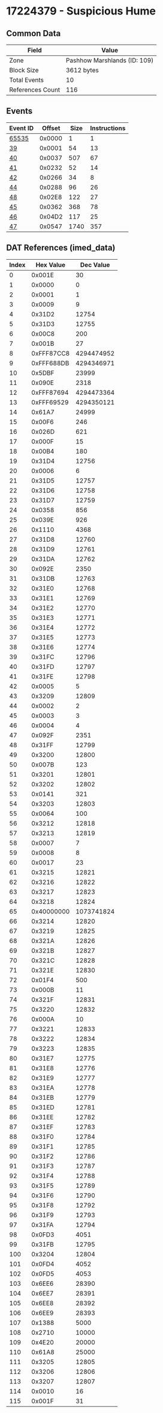 # 17224379 - Suspicious Hume

## Common Data

| Field            | Value                        |
|------------------|------------------------------|
| Zone             | Pashhow Marshlands (ID: 109) |
| Block Size       | 3612 bytes                   |
| Total Events     | 10                           |
| References Count | 116                          |

## Events

| Event ID            | Offset   |   Size |   Instructions |
|---------------------|----------|--------|----------------|
| [65535](./65535.md) | 0x0000   |      1 |              1 |
| [39](./39.md)       | 0x0001   |     54 |             13 |
| [40](./40.md)       | 0x0037   |    507 |             67 |
| [41](./41.md)       | 0x0232   |     52 |             14 |
| [42](./42.md)       | 0x0266   |     34 |              8 |
| [44](./44.md)       | 0x0288   |     96 |             26 |
| [48](./48.md)       | 0x02E8   |    122 |             27 |
| [45](./45.md)       | 0x0362   |    368 |             78 |
| [46](./46.md)       | 0x04D2   |    117 |             25 |
| [47](./47.md)       | 0x0547   |   1740 |            357 |

## DAT References (imed_data)

|   Index | Hex Value   |   Dec Value |
|---------|-------------|-------------|
|       0 | 0x001E      |          30 |
|       1 | 0x0000      |           0 |
|       2 | 0x0001      |           1 |
|       3 | 0x0009      |           9 |
|       4 | 0x31D2      |       12754 |
|       5 | 0x31D3      |       12755 |
|       6 | 0x00C8      |         200 |
|       7 | 0x001B      |          27 |
|       8 | 0xFFF87CC8  |  4294474952 |
|       9 | 0xFFF688DB  |  4294346971 |
|      10 | 0x5DBF      |       23999 |
|      11 | 0x090E      |        2318 |
|      12 | 0xFFF87694  |  4294473364 |
|      13 | 0xFFF69529  |  4294350121 |
|      14 | 0x61A7      |       24999 |
|      15 | 0x00F6      |         246 |
|      16 | 0x026D      |         621 |
|      17 | 0x000F      |          15 |
|      18 | 0x00B4      |         180 |
|      19 | 0x31D4      |       12756 |
|      20 | 0x0006      |           6 |
|      21 | 0x31D5      |       12757 |
|      22 | 0x31D6      |       12758 |
|      23 | 0x31D7      |       12759 |
|      24 | 0x0358      |         856 |
|      25 | 0x039E      |         926 |
|      26 | 0x1110      |        4368 |
|      27 | 0x31D8      |       12760 |
|      28 | 0x31D9      |       12761 |
|      29 | 0x31DA      |       12762 |
|      30 | 0x092E      |        2350 |
|      31 | 0x31DB      |       12763 |
|      32 | 0x31E0      |       12768 |
|      33 | 0x31E1      |       12769 |
|      34 | 0x31E2      |       12770 |
|      35 | 0x31E3      |       12771 |
|      36 | 0x31E4      |       12772 |
|      37 | 0x31E5      |       12773 |
|      38 | 0x31E6      |       12774 |
|      39 | 0x31FC      |       12796 |
|      40 | 0x31FD      |       12797 |
|      41 | 0x31FE      |       12798 |
|      42 | 0x0005      |           5 |
|      43 | 0x3209      |       12809 |
|      44 | 0x0002      |           2 |
|      45 | 0x0003      |           3 |
|      46 | 0x0004      |           4 |
|      47 | 0x092F      |        2351 |
|      48 | 0x31FF      |       12799 |
|      49 | 0x3200      |       12800 |
|      50 | 0x007B      |         123 |
|      51 | 0x3201      |       12801 |
|      52 | 0x3202      |       12802 |
|      53 | 0x0141      |         321 |
|      54 | 0x3203      |       12803 |
|      55 | 0x0064      |         100 |
|      56 | 0x3212      |       12818 |
|      57 | 0x3213      |       12819 |
|      58 | 0x0007      |           7 |
|      59 | 0x0008      |           8 |
|      60 | 0x0017      |          23 |
|      61 | 0x3215      |       12821 |
|      62 | 0x3216      |       12822 |
|      63 | 0x3217      |       12823 |
|      64 | 0x3218      |       12824 |
|      65 | 0x40000000  |  1073741824 |
|      66 | 0x3214      |       12820 |
|      67 | 0x3219      |       12825 |
|      68 | 0x321A      |       12826 |
|      69 | 0x321B      |       12827 |
|      70 | 0x321C      |       12828 |
|      71 | 0x321E      |       12830 |
|      72 | 0x01F4      |         500 |
|      73 | 0x000B      |          11 |
|      74 | 0x321F      |       12831 |
|      75 | 0x3220      |       12832 |
|      76 | 0x000A      |          10 |
|      77 | 0x3221      |       12833 |
|      78 | 0x3222      |       12834 |
|      79 | 0x3223      |       12835 |
|      80 | 0x31E7      |       12775 |
|      81 | 0x31E8      |       12776 |
|      82 | 0x31E9      |       12777 |
|      83 | 0x31EA      |       12778 |
|      84 | 0x31EB      |       12779 |
|      85 | 0x31ED      |       12781 |
|      86 | 0x31EE      |       12782 |
|      87 | 0x31EF      |       12783 |
|      88 | 0x31F0      |       12784 |
|      89 | 0x31F1      |       12785 |
|      90 | 0x31F2      |       12786 |
|      91 | 0x31F3      |       12787 |
|      92 | 0x31F4      |       12788 |
|      93 | 0x31F5      |       12789 |
|      94 | 0x31F6      |       12790 |
|      95 | 0x31F8      |       12792 |
|      96 | 0x31F9      |       12793 |
|      97 | 0x31FA      |       12794 |
|      98 | 0x0FD3      |        4051 |
|      99 | 0x31FB      |       12795 |
|     100 | 0x3204      |       12804 |
|     101 | 0x0FD4      |        4052 |
|     102 | 0x0FD5      |        4053 |
|     103 | 0x6EE6      |       28390 |
|     104 | 0x6EE7      |       28391 |
|     105 | 0x6EE8      |       28392 |
|     106 | 0x6EE9      |       28393 |
|     107 | 0x1388      |        5000 |
|     108 | 0x2710      |       10000 |
|     109 | 0x4E20      |       20000 |
|     110 | 0x61A8      |       25000 |
|     111 | 0x3205      |       12805 |
|     112 | 0x3206      |       12806 |
|     113 | 0x3207      |       12807 |
|     114 | 0x0010      |          16 |
|     115 | 0x001F      |          31 |
